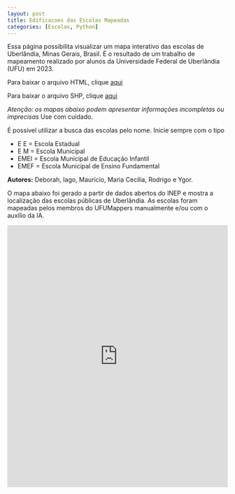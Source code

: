 ```yaml
---
layout: post
title: Edificacoes das Escolas Mapeadas
categories: [Escolas, Python]
---
```


Essa página possibilita visualizar um mapa interativo das escolas de Uberlândia, Minas Gerais, Brasil. É o resultado de um trabalho de mapeamento realizado por alunos da Universidade Federal de Uberlândia (UFU) em 2023.

Para baixar o arquivo HTML, clique [aqui](https://github.com/rodrigoafreire/UFU_MAPPERS/blob/gh-pages-fix/Arquivos_de_Suporte/HTML/)

Para baixar o arquivo SHP, clique [aqui](https://github.com/rodrigoafreire/UFU_MAPPERS/blob/gh-pages-fix/Arquivos_de_Suporte/SHP) 

*Atenção: os mapas abaixo podem apresentar informações incompletas ou imprecisas* Use com cuidado.

É possível utilizar a busca das escolas pelo nome. Inicie sempre com o tipo
* E E = Escola Estadual
* E M = Escola Municipal
* EMEI = Escola Municipal de Educação Infantil
* EMEF = Escola Municipal de Ensino Fundamental
 

**Autores:** Deborah, Iago, Maurício, Maria Cecília, Rodrigo e Ygor.

O mapa abaixo foi gerado a partir de dados abertos do INEP e mostra a localização das escolas públicas de Uberlândia. As escolas foram mapeadas pelos membros do UFUMappers manualmente e/ou com o auxílio da IA. 

<iframe 
  width="100%"
  height="600"
  src="https://rodrigoafreire.github.io/UFU_MAPPERS/Arquivos_de_Suporte/HTML/Escolas_edificacoes_UDI"
  frameborder="0"
  allowfullscreen>
